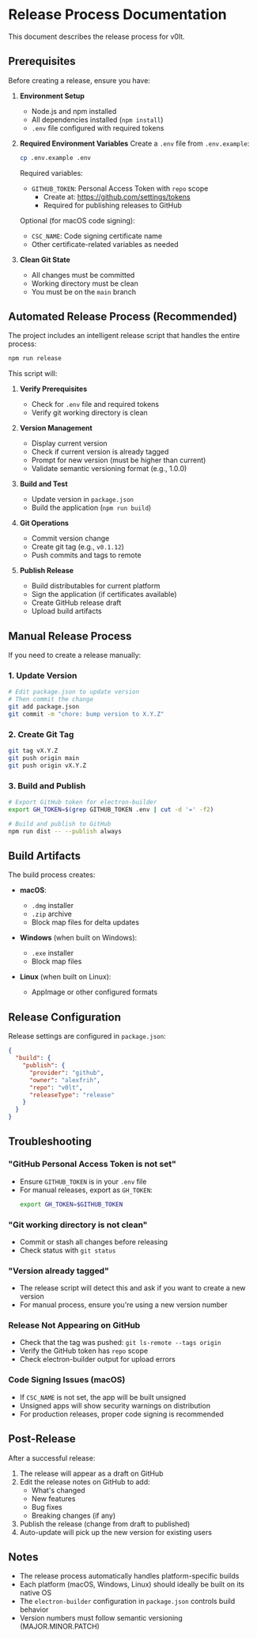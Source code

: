 # Release Process Documentation

This document describes the release process for v0lt.

## Prerequisites

Before creating a release, ensure you have:

1. **Environment Setup**
   - Node.js and npm installed
   - All dependencies installed (`npm install`)
   - `.env` file configured with required tokens

2. **Required Environment Variables**
   Create a `.env` file from `.env.example`:
   ```bash
   cp .env.example .env
   ```

   Required variables:
   - `GITHUB_TOKEN`: Personal Access Token with `repo` scope
     - Create at: https://github.com/settings/tokens
     - Required for publishing releases to GitHub
   
   Optional (for macOS code signing):
   - `CSC_NAME`: Code signing certificate name
   - Other certificate-related variables as needed

3. **Clean Git State**
   - All changes must be committed
   - Working directory must be clean
   - You must be on the `main` branch

## Automated Release Process (Recommended)

The project includes an intelligent release script that handles the entire process:

```bash
npm run release
```

This script will:

1. **Verify Prerequisites**
   - Check for `.env` file and required tokens
   - Verify git working directory is clean

2. **Version Management**
   - Display current version
   - Check if current version is already tagged
   - Prompt for new version (must be higher than current)
   - Validate semantic versioning format (e.g., 1.0.0)

3. **Build and Test**
   - Update version in `package.json`
   - Build the application (`npm run build`)

4. **Git Operations**
   - Commit version change
   - Create git tag (e.g., `v0.1.12`)
   - Push commits and tags to remote

5. **Publish Release**
   - Build distributables for current platform
   - Sign the application (if certificates available)
   - Create GitHub release draft
   - Upload build artifacts

## Manual Release Process

If you need to create a release manually:

### 1. Update Version
```bash
# Edit package.json to update version
# Then commit the change
git add package.json
git commit -m "chore: bump version to X.Y.Z"
```

### 2. Create Git Tag
```bash
git tag vX.Y.Z
git push origin main
git push origin vX.Y.Z
```

### 3. Build and Publish
```bash
# Export GitHub token for electron-builder
export GH_TOKEN=$(grep GITHUB_TOKEN .env | cut -d '=' -f2)

# Build and publish to GitHub
npm run dist -- --publish always
```

## Build Artifacts

The build process creates:

- **macOS**:
  - `.dmg` installer
  - `.zip` archive
  - Block map files for delta updates

- **Windows** (when built on Windows):
  - `.exe` installer
  - Block map files

- **Linux** (when built on Linux):
  - AppImage or other configured formats

## Release Configuration

Release settings are configured in `package.json`:

```json
{
  "build": {
    "publish": {
      "provider": "github",
      "owner": "alexfrih",
      "repo": "v0lt",
      "releaseType": "release"
    }
  }
}
```

## Troubleshooting

### "GitHub Personal Access Token is not set"
- Ensure `GITHUB_TOKEN` is in your `.env` file
- For manual releases, export as `GH_TOKEN`:
  ```bash
  export GH_TOKEN=$GITHUB_TOKEN
  ```

### "Git working directory is not clean"
- Commit or stash all changes before releasing
- Check status with `git status`

### "Version already tagged"
- The release script will detect this and ask if you want to create a new version
- For manual process, ensure you're using a new version number

### Release Not Appearing on GitHub
- Check that the tag was pushed: `git ls-remote --tags origin`
- Verify the GitHub token has `repo` scope
- Check electron-builder output for upload errors

### Code Signing Issues (macOS)
- If `CSC_NAME` is not set, the app will be built unsigned
- Unsigned apps will show security warnings on distribution
- For production releases, proper code signing is recommended

## Post-Release

After a successful release:

1. The release will appear as a draft on GitHub
2. Edit the release notes on GitHub to add:
   - What's changed
   - New features
   - Bug fixes
   - Breaking changes (if any)
3. Publish the release (change from draft to published)
4. Auto-update will pick up the new version for existing users

## Notes

- The release process automatically handles platform-specific builds
- Each platform (macOS, Windows, Linux) should ideally be built on its native OS
- The `electron-builder` configuration in `package.json` controls build behavior
- Version numbers must follow semantic versioning (MAJOR.MINOR.PATCH)